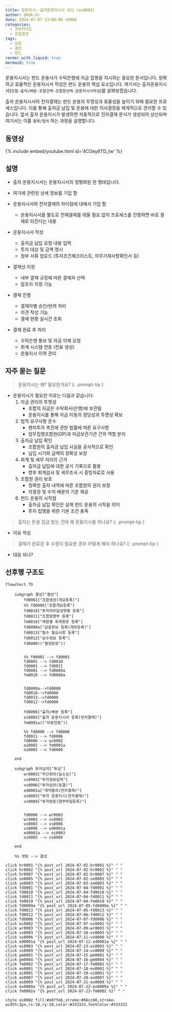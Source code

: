 ```yaml
---
title: 운용지시- 출자운용지시서 상신 (oi0002)
author: dkdk.kr
date: 2024-07-07 13:00:00 +0800
categories:
  - 코어가이드
  - 조합결성
tags:
  - 조합
  - 결성
  - 펀드
render_with_liquid: true
mermaid: true
---
```

운용지시서는 펀드 운용사가 수탁은행에 자금 집행을 지시하는 중요한 문서입니다. 정확하고 효율적인 운용지시서 작성은 펀드 운용의 핵심 요소입니다. 여기서는 출자운용지시서(`조합-출자/배분-조합선택-조합원선택-운용지시서작성`)를 살펴보겠습니다.

출자 운용지시서의 전자결재는 펀드 운용의 투명성과 효율성을 높이기 위해 필요한 프로세스입니다. 이를 통해 출자금 납입 및 운용에 대한 의사결정을 체계적으로 관리할 수 있습니다. 앞서 출자 운용지시가 발생하면 자동적으로 전자결재 문서가 생성되어 상신되며 여기서는 이를 `결재/합의` 하는 과정을 설명합니다.

## 동영상

{% include embed/youtube.html id='4COey8TD_tw' %}

## 설명

- 출자 운용지시서는 운용지시서의 정형화된 한 형태입니다.
- 여기에 관련된 상세 정보를 기입 함
-  운용지시서와 전자결재의 차이점에 대해서 기입 함
	- 운용지시서를 별도로 전재결재를 태울 필요 없이 프로세스를 진행하면 바로 결재로 타진다는 내용


- 운용지시서 작성
    - 출자금 납입 요청 내용 입력
    - 투자 대상 및 금액 명시
    - 첨부 서류 업로드 (투자조건체크리스트, 의무기재사항확인서 등)
- 결재선 지정
    - 내부 결재 규정에 따른 결재자 선택
    - 참조자 지정 기능
- 결재 진행
    - 결재자별 승인/반려 처리
    - 의견 작성 기능
    - 결재 현황 실시간 조회
- 결재 완료 후 처리
    - 수탁은행 통보 및 자금 이체 요청
    - 회계 시스템 연동 (전표 생성)
    - 운용지시 이력 관리

## 자주 묻는 질문

>운용지시는 왜? 필요한가요?
{: .prompt-tip }

- 운용지시가 필요한 이유는 다음과 같습니다:
	1. 자금 관리의 투명성
		- 조합의 자금은 수탁회사(은행)에 보관됨
		- 운용지시를 통해 자금 이동의 정당성과 투명성 확보
	2. 법적 요구사항 준수
		- 벤처투자 촉진에 관한 법률에 따른 요구사항
		- 업무집행조합원(GP)과 자금보관기관 간의 역할 분리
	3. 출자금 납입 확인
		- 조합원의 출자금 납입 사실을 공식적으로 확인
		- 납입 시기와 금액의 정확성 보장
	4. 회계 및 세무 처리의 근거
		- 출자금 납입에 대한 공식 기록으로 활용
		- 향후 회계감사 및 세무조사 시 증빙자료로 사용
	5. 조합원 권리 보호
		- 정확한 출자 내역에 따른 조합원의 권리 보장
		- 의결권 및 수익 배분의 기준 제공
	6. 펀드 운용의 시작점
		- 출자금 납입 확인은 실제 펀드 운용의 시작을 의미
		- 투자 집행을 위한 기본 조건 충족

> 출자는 돈을 입금 받는 건데 왜 운용지시를 하나요?
{: .prompt-tip }

- 이유 작성

> 결재가 완료된 후 수정이 필요한 경우 어떻게 해야 하나요?
{: .prompt-tip }

- 대응 되나?




## 선후행 구조도

```mermaid
flowchart TD

    subgraph 결성["결성"]
        fd0001["조합생성(개요등록)"]
        %% fd0009["조합개요등록"]
        fd0010["투자의무달성현황 등록"]
        fd0011["조합원명부 등록"]
        fm0010["재원별 회계원장 등록"]
        fd0009a["금융정보 등록(계좌등록)"]
        fd0013["필수 필요서류 등록"]
        fd0012["보수정보 등록"]
        fd0000(("결성완료"))

        
        %% fd0001 --> fd0001
        fd0001 --> fd0010
        fd0001 --> fd0011 
        fd0001 --> fd0009a 
        fm0010 --> fd0009a


        fd0009a-->fd0000
        fd0010-->fd0000
        fd0013-->fd0000
        fd0012-->fd0000

        fd0006["출자/배분 등록"]
        oi0002["출자 운용지시서 등록(전자결재)"]
        fm0001a(("자동전표"))

        %% fd0000 --> fd0006
        fd0011 --> fd0006
        fd0006 --> oi0002 
        oi0002 --> fm0001a
        oi0002 --> fd0000

    end

    subgraph 투자심의["투심"]
        wr0003["주간회의(딜소싱)"]
        vs0003["투자정보입력"]
        vs0006["투자심의(표결)"]
        ed0001a["계약품의(전자결재)"]
        oi0003["투자 운용지시(전자결재)"]
        vs0009["투자완료(첨부파일등록)"]

        
        fd0000 --> wr0003
        wr0003 --> vs0003
        vs0003 --> vs0006
        vs0006 --> ed0001a
        ed0001a --> oi0003
        oi0003 --> vs0009

    end

    %% 셋팅 --> 결성
    
click hr0001 "{% post_url 2024-07-02-hr0001 %}" " "
click hr0002 "{% post_url 2024-07-02-hr0002 %}" " "
click hr0007 "{% post_url 2024-07-02-hr0007 %}" " "
click se0005 "{% post_url 2024-07-02-se0005 %}" " "
click se0003 "{% post_url 2024-07-03-se0003 %}" " "
click fd0001 "{% post_url 2024-07-04-fd0001 %}" " "
click fd0010 "{% post_url 2024-07-04-fd0010 %}" " "
click fd0011 "{% post_url 2024-07-04-fd0011 %}" " "
click fm0010 "{% post_url 2024-07-04-fm0010 %}" " "
click fd0009a "{% post_url 2024-07-05-fd0009a %}" " "
click fd0013 "{% post_url 2024-07-05-fd0013 %}" " "
click fd0012 "{% post_url 2024-07-06-fd0012 %}" " "
click fd0006 "{% post_url 2024-07-07-fd0006 %}" " "
click oi0002 "{% post_url 2024-07-07-oi0002 %}" " "
click wr0003 "{% post_url 2024-07-09-wr0003 %}" " "
click vs0003 "{% post_url 2024-07-10-vs0003 %}" " "
click vs0006 "{% post_url 2024-07-11-vs0006 %}" " "
click ed0001a "{% post_url 2024-07-12-ed0001a %}" " "
click oi0003 "{% post_url 2024-07-13-oi0003 %}" " "
click vs0009 "{% post_url 2024-07-14-vs0009 %}" " "
click pm0001 "{% post_url 2024-07-15-pm0001 %}" " "
click pm0004 "{% post_url 2024-07-16-pm0004 %}" " "
click fm0002 "{% post_url 2024-07-17-fm0002 %}" " "
click ex0001 "{% post_url 2024-07-18-ex0001 %}" " "
click oi0001 "{% post_url 2024-07-19-oi0001 %}" " "
click ex0007 "{% post_url 2024-07-20-ex0007 %}" " "
click ex0009 "{% post_url 2024-07-21-ex0009 %}" " "
click ex0009a "{% post_url 2024-07-22-ex0009a %}" " "
click fm0002a "{% post_url 2024-07-23-fm0002 %}" " "

style oi0002 fill:#e6ffe6,stroke:#66cc66,stroke-width:2px,rx:10,ry:10,color:#333333,fontColor:#333333

```
